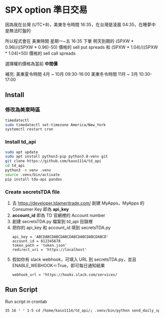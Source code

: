 # SPX option 準日交易
因為我在台灣 (UTC+8)，美東冬令時間 16:35，在台灣是凌晨 04:35，在睡夢中是無法盯盤的

所以程式會在 美東時間 星期一~五 16:35 下單 明天到期的
    (SPXW * 0.96)/((SPXW * 0.96)-50) 價格的 sell put spreads 和
    (SPXW * 1.04)/((SPXW * 1.04)+50) 價格的 sell call spreads

選擇權的價格為當前 **中間價**

補充:
美東夏令時間 4月 ~ 10月 09:30-16:00
美東冬令時間 11月 ~ 3月 10:30-17:00

## Install
### 修改為美東時區
```bash
timedatectl
sudo timedatectl set-timezone America/New_York
systemctl restart cron
```

### Install td_api
```bash
sudo apt update
sudo apt install python3-pip python3.8-venv git
git clone https://github.com/kaso1114/td_api
cd td_api
python3 -m venv .venv
source .venv/bin/activate
pip install tda-api pandas
```

### Create secretsTDA file
1. 去 https://developer.tdameritrade.com/ 創建 MyApps，MyApps 的 Consumer Key 即為 **api_key**
2. **account_id** 即為 TD 官網裡的 Account number
3. 創建 secretsTDA.py 檔案到 td_api 目錄裡
4. 把你的 api_key 和 account_id 填到 secretsTDA.py
    ```
    api_key = 'ABCDABCDABCDABCDABCDABCDABCDABCD'
    account_id = 812345678
    token_path = 'token.json'
    redirect_uri = 'https://localhost'
    ```
5. 假如你有 slack webhook，可填入 URL 到 secretsTDA.py，並且 ENABLE_WEBHOOK＝True，即可每日通知結果
    ```
    webhook_url = "https://hooks.slack.com/services/
    ```

## Run Script
Run script in crontab
```bash
35 16 * * 1-5 cd /home/kaso1114/td_api/; .venv/bin/python send_daily_spx_spread.py >> log.txt 2>&1
```